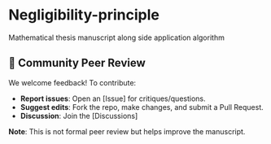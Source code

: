 # Negligibility-principle
Mathematical thesis manuscript along side application algorithm

## 👥 Community Peer Review
We welcome feedback! To contribute:
- **Report issues**: Open an [Issue] for critiques/questions.
- **Suggest edits**: Fork the repo, make changes, and submit a Pull Request.
- **Discussion**: Join the [Discussions]

**Note**: This is not formal peer review but helps improve the manuscript.
